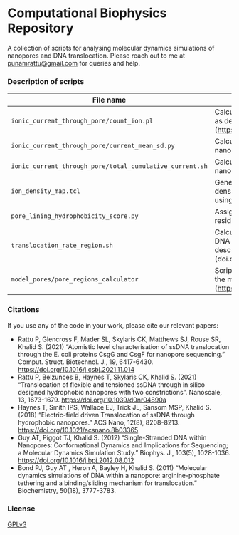 # Computational Biophysics Repository
A collection of scripts for analysing molecular dynamics simulations of nanopores and DNA translocation. Please reach out to me at punamrattu@gmail.com for queries and help.


### Description of scripts
|File name|Description|
|---|---|
|`ionic_current_through_pore/count_ion.pl`|Calculates the ionic current through a nanopore, as described by Aksimentiev et al. (https://doi.org/10.1529/biophysj.104.058727).|
|`ionic_current_through_pore/current_mean_sd.py`|Calculates the mean current ± SD through a nanopore.|
|`ionic_current_through_pore/total_cumulative_current.sh`|Calculates cumulative current through a nanopore.|
|`ion_density_map.tcl`|Generates a volumetric map of the average density of an ion group in the simulation box, using VMD volmap plugin.|
|`pore_lining_hydrophobicity_score.py`|Assigns Wimley-White hydrophobicity score to residues lining the protein pore.|
|`translocation_rate_region.sh`|Calculates the translocation rate (nm/ns) of a DNA nucleotide through a pore region, as described by Rattu et al (doi.org/10.1016/j.csbj.2021.11.014).|
|`model_pores/pore_regions_calculator`|Scripts calculate the z-coordinates of regions in the model pores studied in Rattu et al. (https://doi.org/10.1039/D0NR04890A)|


### Citations
If you use any of the code in your work, please cite our relevant papers:
- Rattu P, Glencross F, Mader SL, Skylaris CK, Matthews SJ, Rouse SR, Khalid S. (2021) “Atomistic level characterisation of ssDNA translocation through the E. coli proteins CsgG and CsgF for nanopore sequencing.” Comput. Struct. Biotechnol. J., 19, 6417-6430. https://doi.org/10.1016/j.csbj.2021.11.014
- Rattu P, Belzunces B, Haynes T, Skylaris CK, Khalid S. (2021) “Translocation of flexible and tensioned ssDNA through in silico designed hydrophobic nanopores with two constrictions”. Nanoscale, 13, 1673-1679. https://doi.org/10.1039/d0nr04890a
- Haynes T, Smith IPS, Wallace EJ, Trick JL, Sansom MSP, Khalid S. (2018) “Electric-field driven Translocation of ssDNA through hydrophobic nanopores.” ACS Nano, 12(8), 8208-8213. https://doi.org/10.1021/acsnano.8b03365
- Guy AT, Piggot TJ, Khalid S. (2012) “Single-Stranded DNA within Nanopores: Conformational Dynamics and Implications for Sequencing; a Molecular Dynamics Simulation Study.” Biophys. J., 103(5), 1028-1036. https://doi.org/10.1016/j.bpj.2012.08.012
- Bond PJ, Guy AT , Heron A, Bayley H, Khalid S. (2011) “Molecular dynamics simulations of DNA within a nanopore: arginine-phosphate tethering and a binding/sliding mechanism for translocation.” Biochemistry, 50(18), 3777-3783.


### License 
[GPLv3](https://www.gnu.org/licenses/gpl-3.0.en.html)

